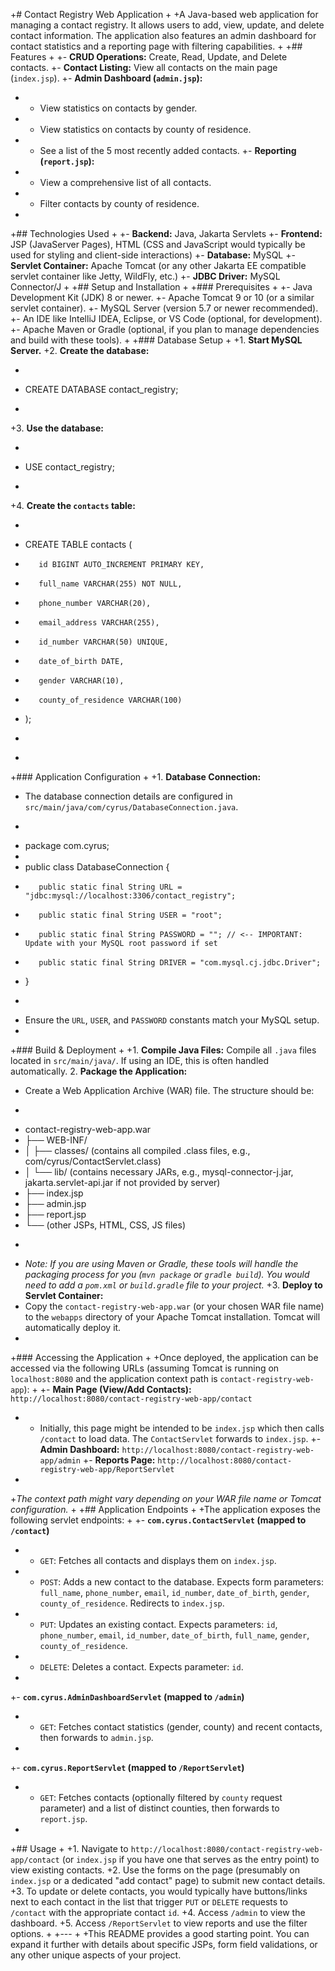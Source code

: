 
+# Contact Registry Web Application
+
+A Java-based web application for managing a contact registry. It allows users to add, view, update, and delete contact information. The application also features an admin dashboard for contact statistics and a reporting page with filtering capabilities.
+
+## Features
+
+-   **CRUD Operations:** Create, Read, Update, and Delete contacts.
+-   **Contact Listing:** View all contacts on the main page (`index.jsp`).
+-   **Admin Dashboard (`admin.jsp`):**
+    -   View statistics on contacts by gender.
+    -   View statistics on contacts by county of residence.
+    -   See a list of the 5 most recently added contacts.
+-   **Reporting (`report.jsp`):**
+    -   View a comprehensive list of all contacts.
+    -   Filter contacts by county of residence.
+
+## Technologies Used
+
+-   **Backend:** Java, Jakarta Servlets
+-   **Frontend:** JSP (JavaServer Pages), HTML (CSS and JavaScript would typically be used for styling and client-side interactions)
+-   **Database:** MySQL
+-   **Servlet Container:** Apache Tomcat (or any other Jakarta EE compatible servlet container like Jetty, WildFly, etc.)
+-   **JDBC Driver:** MySQL Connector/J
+
+## Setup and Installation
+
+### Prerequisites
+
+-   Java Development Kit (JDK) 8 or newer.
+-   Apache Tomcat 9 or 10 (or a similar servlet container).
+-   MySQL Server (version 5.7 or newer recommended).
+-   An IDE like IntelliJ IDEA, Eclipse, or VS Code (optional, for development).
+-   Apache Maven or Gradle (optional, if you plan to manage dependencies and build with these tools).
+
+### Database Setup
+
+1.  **Start MySQL Server.**
+2.  **Create the database:**
+    ```sql
+    CREATE DATABASE contact_registry;
+    ```
+3.  **Use the database:**
+    ```sql
+    USE contact_registry;
+    ```
+4.  **Create the `contacts` table:**
+    ```sql
+    CREATE TABLE contacts (
+        id BIGINT AUTO_INCREMENT PRIMARY KEY,
+        full_name VARCHAR(255) NOT NULL,
+        phone_number VARCHAR(20),
+        email_address VARCHAR(255),
+        id_number VARCHAR(50) UNIQUE,
+        date_of_birth DATE,
+        gender VARCHAR(10),
+        county_of_residence VARCHAR(100)
+    );
+    ```
+
+### Application Configuration
+
+1.  **Database Connection:**
+    The database connection details are configured in `src/main/java/com/cyrus/DatabaseConnection.java`.
+    ```java
+    package com.cyrus;
+
+    public class DatabaseConnection {
+        public static final String URL = "jdbc:mysql://localhost:3306/contact_registry";
+        public static final String USER = "root";
+        public static final String PASSWORD = ""; // <-- IMPORTANT: Update with your MySQL root password if set
+        public static final String DRIVER = "com.mysql.cj.jdbc.Driver";
+    }
+    ```
+    Ensure the `URL`, `USER`, and `PASSWORD` constants match your MySQL setup.
+
+### Build & Deployment
+
+1.  **Compile Java Files:** Compile all `.java` files located in `src/main/java/`. If using an IDE, this is often handled automatically.
2.  **Package the Application:**
+    Create a Web Application Archive (WAR) file. The structure should be:
+    ```
+    contact-registry-web-app.war
+    ├── WEB-INF/
+    │   ├── classes/  (contains all compiled .class files, e.g., com/cyrus/ContactServlet.class)
+    │   └── lib/      (contains necessary JARs, e.g., mysql-connector-j.jar, jakarta.servlet-api.jar if not provided by server)
+    ├── index.jsp
+    ├── admin.jsp
+    ├── report.jsp
+    └── (other JSPs, HTML, CSS, JS files)
+    ```
+    *Note: If you are using Maven or Gradle, these tools will handle the packaging process for you (`mvn package` or `gradle build`). You would need to add a `pom.xml` or `build.gradle` file to your project.*
+3.  **Deploy to Servlet Container:**
+    Copy the `contact-registry-web-app.war` (or your chosen WAR file name) to the `webapps` directory of your Apache Tomcat installation. Tomcat will automatically deploy it.
+
+### Accessing the Application
+
+Once deployed, the application can be accessed via the following URLs (assuming Tomcat is running on `localhost:8080` and the application context path is `contact-registry-web-app`):
+
+-   **Main Page (View/Add Contacts):** `http://localhost:8080/contact-registry-web-app/contact`
+    -   Initially, this page might be intended to be `index.jsp` which then calls `/contact` to load data. The `ContactServlet` forwards to `index.jsp`.
+-   **Admin Dashboard:** `http://localhost:8080/contact-registry-web-app/admin`
+-   **Reports Page:** `http://localhost:8080/contact-registry-web-app/ReportServlet`
+
+*The context path might vary depending on your WAR file name or Tomcat configuration.*
+
+## Application Endpoints
+
+The application exposes the following servlet endpoints:
+
+-   **`com.cyrus.ContactServlet` (mapped to `/contact`)**
+    -   `GET`: Fetches all contacts and displays them on `index.jsp`.
+    -   `POST`: Adds a new contact to the database. Expects form parameters: `full_name`, `phone_number`, `email`, `id_number`, `date_of_birth`, `gender`, `county_of_residence`. Redirects to `index.jsp`.
+    -   `PUT`: Updates an existing contact. Expects parameters: `id`, `phone_number`, `email`, `id_number`, `date_of_birth`, `full_name`, `gender`, `county_of_residence`.
+    -   `DELETE`: Deletes a contact. Expects parameter: `id`.
+
+-   **`com.cyrus.AdminDashboardServlet` (mapped to `/admin`)**
+    -   `GET`: Fetches contact statistics (gender, county) and recent contacts, then forwards to `admin.jsp`.
+
+-   **`com.cyrus.ReportServlet` (mapped to `/ReportServlet`)**
+    -   `GET`: Fetches contacts (optionally filtered by `county` request parameter) and a list of distinct counties, then forwards to `report.jsp`.
+
+## Usage
+
+1.  Navigate to `http://localhost:8080/contact-registry-web-app/contact` (or `index.jsp` if you have one that serves as the entry point) to view existing contacts.
+2.  Use the forms on the page (presumably on `index.jsp` or a dedicated "add contact" page) to submit new contact details.
+3.  To update or delete contacts, you would typically have buttons/links next to each contact in the list that trigger `PUT` or `DELETE` requests to `/contact` with the appropriate contact `id`.
+4.  Access `/admin` to view the dashboard.
+5.  Access `/ReportServlet` to view reports and use the filter options.
+
+---
+
+This README provides a good starting point. You can expand it further with details about specific JSPs, form field validations, or any other unique aspects of your project.

